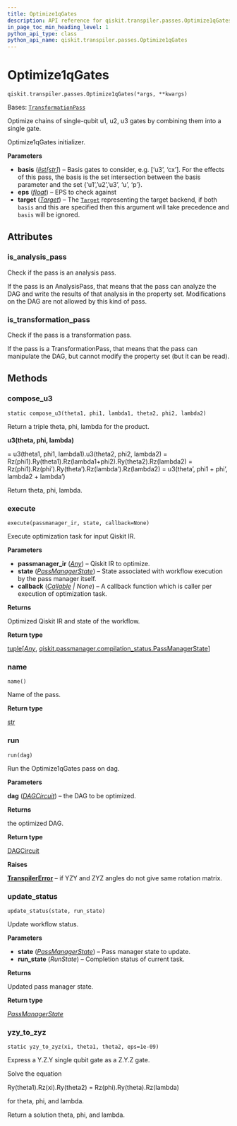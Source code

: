 ```yaml
---
title: Optimize1qGates
description: API reference for qiskit.transpiler.passes.Optimize1qGates
in_page_toc_min_heading_level: 1
python_api_type: class
python_api_name: qiskit.transpiler.passes.Optimize1qGates
---
```


# Optimize1qGates

<span id="qiskit.transpiler.passes.Optimize1qGates" />

`qiskit.transpiler.passes.Optimize1qGates(*args, **kwargs)`

Bases: [`TransformationPass`](qiskit.transpiler.TransformationPass "qiskit.transpiler.basepasses.TransformationPass")

Optimize chains of single-qubit u1, u2, u3 gates by combining them into a single gate.

Optimize1qGates initializer.

**Parameters**

*   **basis** ([*list*](https://docs.python.org/3/library/stdtypes.html#list "(in Python v3.12)")*\[*[*str*](https://docs.python.org/3/library/stdtypes.html#str "(in Python v3.12)")*]*) – Basis gates to consider, e.g. \[‘u3’, ‘cx’]. For the effects of this pass, the basis is the set intersection between the basis parameter and the set \{‘u1’,’u2’,’u3’, ‘u’, ‘p’}.
*   **eps** ([*float*](https://docs.python.org/3/library/functions.html#float "(in Python v3.12)")) – EPS to check against
*   **target** ([*Target*](qiskit.transpiler.Target "qiskit.transpiler.Target")) – The [`Target`](qiskit.transpiler.Target "qiskit.transpiler.Target") representing the target backend, if both `basis` and this are specified then this argument will take precedence and `basis` will be ignored.

## Attributes

<span id="qiskit.transpiler.passes.Optimize1qGates.is_analysis_pass" />

### is\_analysis\_pass

Check if the pass is an analysis pass.

If the pass is an AnalysisPass, that means that the pass can analyze the DAG and write the results of that analysis in the property set. Modifications on the DAG are not allowed by this kind of pass.

<span id="qiskit.transpiler.passes.Optimize1qGates.is_transformation_pass" />

### is\_transformation\_pass

Check if the pass is a transformation pass.

If the pass is a TransformationPass, that means that the pass can manipulate the DAG, but cannot modify the property set (but it can be read).

## Methods

### compose\_u3

<span id="qiskit.transpiler.passes.Optimize1qGates.compose_u3" />

`static compose_u3(theta1, phi1, lambda1, theta2, phi2, lambda2)`

Return a triple theta, phi, lambda for the product.

**u3(theta, phi, lambda)**

\= u3(theta1, phi1, lambda1).u3(theta2, phi2, lambda2) = Rz(phi1).Ry(theta1).Rz(lambda1+phi2).Ry(theta2).Rz(lambda2) = Rz(phi1).Rz(phi’).Ry(theta’).Rz(lambda’).Rz(lambda2) = u3(theta’, phi1 + phi’, lambda2 + lambda’)

Return theta, phi, lambda.

### execute

<span id="qiskit.transpiler.passes.Optimize1qGates.execute" />

`execute(passmanager_ir, state, callback=None)`

Execute optimization task for input Qiskit IR.

**Parameters**

*   **passmanager\_ir** ([*Any*](https://docs.python.org/3/library/typing.html#typing.Any "(in Python v3.12)")) – Qiskit IR to optimize.
*   **state** ([*PassManagerState*](qiskit.passmanager.PassManagerState "qiskit.passmanager.compilation_status.PassManagerState")) – State associated with workflow execution by the pass manager itself.
*   **callback** ([*Callable*](https://docs.python.org/3/library/collections.abc.html#collections.abc.Callable "(in Python v3.12)") *| None*) – A callback function which is caller per execution of optimization task.

**Returns**

Optimized Qiskit IR and state of the workflow.

**Return type**

[tuple](https://docs.python.org/3/library/stdtypes.html#tuple "(in Python v3.12)")\[[*Any*](https://docs.python.org/3/library/typing.html#typing.Any "(in Python v3.12)"), [qiskit.passmanager.compilation\_status.PassManagerState](qiskit.passmanager.PassManagerState "qiskit.passmanager.compilation_status.PassManagerState")]

### name

<span id="qiskit.transpiler.passes.Optimize1qGates.name" />

`name()`

Name of the pass.

**Return type**

[str](https://docs.python.org/3/library/stdtypes.html#str "(in Python v3.12)")

### run

<span id="qiskit.transpiler.passes.Optimize1qGates.run" />

`run(dag)`

Run the Optimize1qGates pass on dag.

**Parameters**

**dag** ([*DAGCircuit*](qiskit.dagcircuit.DAGCircuit "qiskit.dagcircuit.DAGCircuit")) – the DAG to be optimized.

**Returns**

the optimized DAG.

**Return type**

[DAGCircuit](qiskit.dagcircuit.DAGCircuit "qiskit.dagcircuit.DAGCircuit")

**Raises**

[**TranspilerError**](transpiler#qiskit.transpiler.TranspilerError "qiskit.transpiler.TranspilerError") – if YZY and ZYZ angles do not give same rotation matrix.

### update\_status

<span id="qiskit.transpiler.passes.Optimize1qGates.update_status" />

`update_status(state, run_state)`

Update workflow status.

**Parameters**

*   **state** ([*PassManagerState*](qiskit.passmanager.PassManagerState "qiskit.passmanager.compilation_status.PassManagerState")) – Pass manager state to update.
*   **run\_state** (*RunState*) – Completion status of current task.

**Returns**

Updated pass manager state.

**Return type**

[*PassManagerState*](qiskit.passmanager.PassManagerState "qiskit.passmanager.compilation_status.PassManagerState")

### yzy\_to\_zyz

<span id="qiskit.transpiler.passes.Optimize1qGates.yzy_to_zyz" />

`static yzy_to_zyz(xi, theta1, theta2, eps=1e-09)`

Express a Y.Z.Y single qubit gate as a Z.Y.Z gate.

Solve the equation

$$
$$

Ry(theta1).Rz(xi).Ry(theta2) = Rz(phi).Ry(theta).Rz(lambda)

for theta, phi, and lambda.

Return a solution theta, phi, and lambda.

